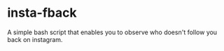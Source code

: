 # insta-fback
A simple bash script that enables you to observe who doesn't follow you back on instagram.
